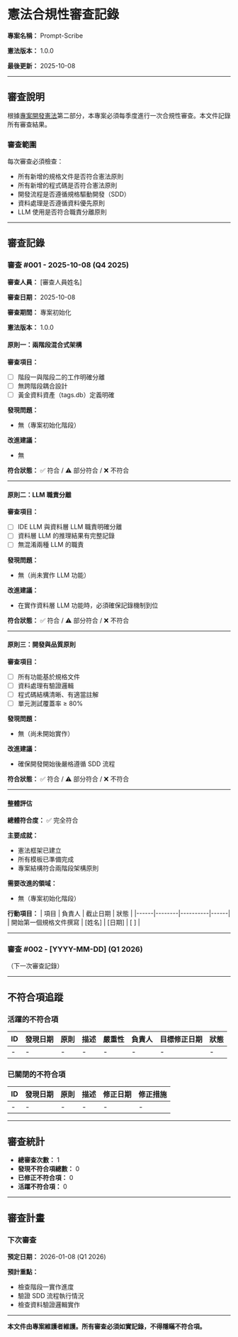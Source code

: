# 憲法合規性審查記錄

**專案名稱：** Prompt-Scribe

**憲法版本：** 1.0.0

**最後更新：** 2025-10-08

---

## 審查說明

根據[專案開發憲法](constitution.md)第二部分，本專案必須每季度進行一次合規性審查。本文件記錄所有審查結果。

### 審查範圍

每次審查必須檢查：
- 所有新增的規格文件是否符合憲法原則
- 所有新增的程式碼是否符合憲法原則
- 開發流程是否遵循規格驅動開發（SDD）
- 資料處理是否遵循資料優先原則
- LLM 使用是否符合職責分離原則

---

## 審查記錄

### 審查 #001 - 2025-10-08 (Q4 2025)

**審查人員：** [審查人員姓名]

**審查日期：** 2025-10-08

**審查期間：** 專案初始化

**憲法版本：** 1.0.0

#### 原則一：兩階段混合式架構

**審查項目：**
- [ ] 階段一與階段二的工作明確分離
- [ ] 無跨階段耦合設計
- [ ] 黃金資料資產（tags.db）定義明確

**發現問題：**
- 無（專案初始化階段）

**改進建議：**
- 無

**符合狀態：** ✅ 符合 / ⚠️ 部分符合 / ❌ 不符合

---

#### 原則二：LLM 職責分離

**審查項目：**
- [ ] IDE LLM 與資料層 LLM 職責明確分離
- [ ] 資料層 LLM 的推理結果有完整記錄
- [ ] 無混淆兩種 LLM 的職責

**發現問題：**
- 無（尚未實作 LLM 功能）

**改進建議：**
- 在實作資料層 LLM 功能時，必須確保記錄機制到位

**符合狀態：** ✅ 符合 / ⚠️ 部分符合 / ❌ 不符合

---

#### 原則三：開發與品質原則

**審查項目：**
- [ ] 所有功能基於規格文件
- [ ] 資料處理有驗證邏輯
- [ ] 程式碼結構清晰、有適當註解
- [ ] 單元測試覆蓋率 ≥ 80%

**發現問題：**
- 無（尚未開始實作）

**改進建議：**
- 確保開發開始後嚴格遵循 SDD 流程

**符合狀態：** ✅ 符合 / ⚠️ 部分符合 / ❌ 不符合

---

#### 整體評估

**總體符合度：** ✅ 完全符合

**主要成就：**
- 憲法框架已建立
- 所有模板已準備完成
- 專案結構符合兩階段架構原則

**需要改進的領域：**
- 無（專案初始化階段）

**行動項目：**
| 項目 | 負責人 | 截止日期 | 狀態 |
|------|--------|----------|------|
| 開始第一個規格文件撰寫 | [姓名] | [日期] | [ ] |

---

### 審查 #002 - [YYYY-MM-DD] (Q1 2026)

（下一次審查記錄）

---

## 不符合項追蹤

### 活躍的不符合項

| ID | 發現日期 | 原則 | 描述 | 嚴重性 | 負責人 | 目標修正日期 | 狀態 |
|----|----------|------|------|--------|--------|--------------|------|
| - | - | - | - | - | - | - | - |

### 已關閉的不符合項

| ID | 發現日期 | 原則 | 描述 | 修正日期 | 修正措施 |
|----|----------|------|------|----------|----------|
| - | - | - | - | - | - |

---

## 審查統計

- **總審查次數：** 1
- **發現不符合項總數：** 0
- **已修正不符合項：** 0
- **活躍不符合項：** 0

---

## 審查計畫

### 下次審查

**預定日期：** 2026-01-08 (Q1 2026)

**預計重點：**
- 檢查階段一實作進度
- 驗證 SDD 流程執行情況
- 檢查資料驗證邏輯實作

---

**本文件由專案維護者維護。所有審查必須如實記錄，不得隱瞞不符合項。**

